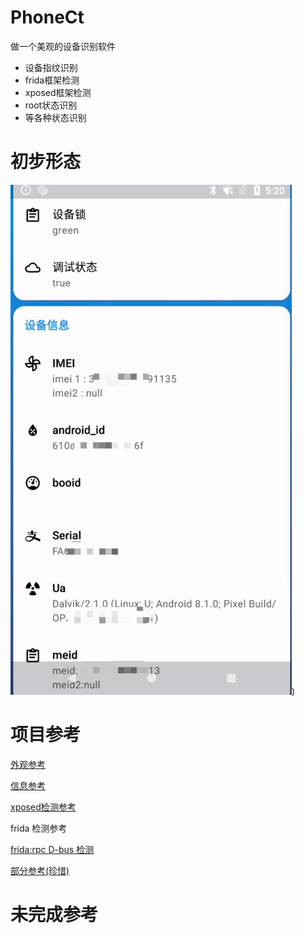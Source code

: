 # PhoneCt

做一个美观的设备识别软件

- 设备指纹识别
- frida框架检测
- xposed框架检测
- root状态识别
- 等各种状态识别

# 初步形态
![软件界面](imgs/img.png))



# 项目参考
[外观参考](https://github.com/WangDaYeeeeee/GeometricWeather)

[信息参考](https://github.com/song-dev/device-info)

[xposed检测参考](https://github.com/TUGOhost/anti_Android)

frida 检测参考

[frida:rpc ](https://github.com/xxr0ss/AntiFrida/blob/main/app/src/main/cpp/antifrida.cpp)
[D-bus 检测](https://github.com/muellerberndt/frida-detection)

[部分参考(珍惜)](https://bbs.kanxue.com/thread-277402.htm#msg_header_h3_9)

# 未完成参考
